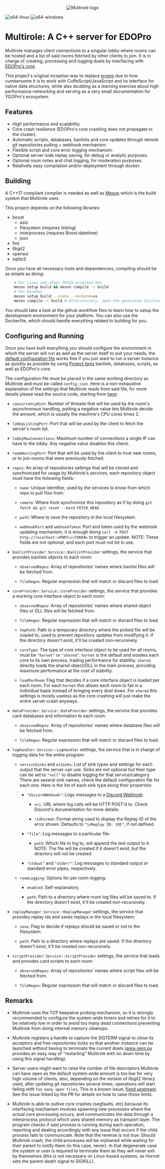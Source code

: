 <p align="center">
	<img src="./logo.svg" alt="Multirole logo"/>
</p>

![x64-linux](https://github.com/ProjectIgnis/Multirole/workflows/x64-linux/badge.svg)
![x64-windows](https://github.com/ProjectIgnis/Multirole/workflows/x64-windows/badge.svg)

# Multirole: A C++ server for EDOPro
Multirole manages client connections to a singular lobby where rooms can be hosted and a list of said rooms fetched by other clients to join. It is in charge of creating, processing and logging duels by interfacing with [EDOPro's core](https://github.com/edo9300/ygopro-core).

This project's original inception was to replace [srvpro](https://github.com/mycard/srvpro) due to how cumbersome it is to work with CoffeScript/JavaScript and its interface for native data structures, while also doubling as a learning exercise about high performance networking and serving as a very small documentation for YGOPro's ecosystem.

## Features

  * High performance and scalability.
  * Core crash resilience (EDOPro's core crashing does not propagate to the cluster).
  * Automatic scripts, databases, banlists and core updates through remote git repositories pulling + webhook mechanism.
  * Flexible script and core error logging mechanism.
  * Optional server-side replay saving, for debug or analytic purposes.
  * Optional room notes and chat logging, for moderation purposes.
  * Relatively easy compilation and/or deployment through docker.

## Building
A C++17 compliant compiler is needed as well as [Meson](https://mesonbuild.com/) which is the build system that Multirole uses.

This project depends on the following libraries:

  * boost
    * asio
    * filesystem (requires linking)
    * interprocess (requires Boost.datetime)
    * json
  * fmt
  * libgit2
  * openssl
  * sqlite3

Once you have all necessary tools and dependencies, compiling should be as simple as doing:

```sh
    # For Linux and other POSIX-oriented OSs
    meson setup build && meson compile -C build
    # For Windows
    meson setup build --vsenv --backend=vs
    meson compile -C build # Alternatively, open the generated Solution and build it
```

You should take a look at the github workflow files to learn how to setup the development environment for your platform. You can also use the Dockerfile, which should handle everything related to building for you.

## Configuring and Running

Once you have built everything you should configure the environment in which the server will run as well as the server itself to suit your needs, the [default configuration file](https://github.com/DyXel/Multirole/blob/master/etc/config.json) works fine if you just want to run a server instance as quickly as possible by using [Project Ignis](https://github.com/ProjectIgnis/) banlists, databases, scripts, as well as EDOPro's core.

The configuration file must be placed in the same working directory as Multirole and must be called `config.json`. Here is a non-exhaustive explanation of the settings that Multirole reads from said file, for more details please read the source code, starting from [here](https://github.com/DyXel/Multirole/blob/master/src/Multirole/Instance.cpp):

  * `concurrencyHint`: Number of threads that will be used by the room's asynchronous handling, putting a negative value lets Multirole decide the amount, which is usually the machine's CPU cores times 2.

  * `lobbyListingPort`: Port that will be used by the client to fetch the server's room list.

  * `lobbyMaxConnections`: Maximum number of connections a single IP can have to the lobby. Any negative value disables this check.

  * `roomHostingPort`: Port that will be used by the client to host new rooms, or to join rooms that were previously fetched.

  * `repos`: An array of repositories settings that will be cloned and synchronized for usage by Multirole's services, each repository object must have the following fields:

    * `name`: Unique identifier, used by the services to know from which repo to pull files from.

    * `remote`: Where from synchronize this repository as if by doing `git fetch && git reset --hard FETCH_HEAD`.

    * `path`: Where to save the repository in the local filesystem.

    * `webhookPort` and `webhookToken`: Port and token used by the webhook updating mechanism, it is enough doing `curl -X POST http://localhost:<PORT>/<TOKEN>` to trigger an update. NOTE: These fields are not optional, and each port must not be in use.

  * `banlistProvider`: `Service::BanlistProvider` settings, the service that provides banlists objects to each room:

    * `observedRepos`: Array of repositories' names where banlist files will be fetched from.

    * `fileRegex`: Regular expression that will match or discard files to load.

  * `coreProvider`: `Service::CoreProvider` settings, the service that provides a working core interface object to each room:

    * `observedRepos`: Array of repositories' names where shared object files or DLL files will be fetched from.

    * `fileRegex`: Regular expression that will match or discard files to load.

    * `tmpPath`: Path to a temporary directory where the picked file will be copied to, used to prevent repository updates from modifying it. If the directory doesn't exist, it'll be created non-recursively.

    * `coreType`: The type of core interface object to be used for all rooms, must be `"hornet"` or `"shared"`. `hornet` is the default and isolates each core to its own process, trading performance for stability. `shared` directly loads the shared object/DLL in the main process, providing maximum performance at the cost of stability.

    * `loadPerRoom`: Flag that decides if a core interface object is loaded per each room. For each `hornet` this allows each room to fail in a individual basis instead of bringing every duel down. For `shared` this settings is mostly useless as the core crashing will just make the entire server crash anyways.

  * `dataProvider`: `Service::DataProvider` settings, the service that provides card databases and information to each room:

    * `observedRepos`: Array of repositories' names where database files will be fetched from.

    * `fileRegex`: Regular expression that will match or discard files to load.

  * `logHandler`: `Service::LogHandler` settings, the service that is in charge of logging data for the entire program:

    * `serviceSinks` and `ecSinks`: List of sink types and settings for each output that the server can use. Sinks are not optional but their type can be set to `"null"` to disable logging for that service/category. There are several sink names, check the default configuration file for each one. Here is the list of each sink type along their properties:

      * `"discordWebhook"`: Logs messages to a [Discord Webhook](https://support.discord.com/hc/en-us/articles/228383668-Intro-to-Webhooks):

        * `uri`: URL where log calls will be HTTP POST'd to. Check Discord's documentation for more details.

        * `ridFormat`: Format string used to display the Replay ID of the error shown. Defaults to `"\nReplay ID: {0}"`, if not defined.

      * `"file"`: Log messages to a particular file:

        * `path`: Which file to log to, will append the text output to it. NOTE: The file will be created if it doesn't exist, but the directory will not be created.

      * `"stdout"` and `"stderr"`: Log messages to standard output or standard error pipes, respectively.

    * `roomLogging`: Options for per room logging:

      * `enabled`: Self-explanatory.

      * `path`: Path to a directory where room log files will be saved to. If the directory doesn't exist, it'll be created non-recursively.

  * `replayManager`: `Service::ReplayManager` settings, the service that provides replay ids and saves replays in the local filesystem:

    * `save`: Flag to decide if replays should be saved or not to the filesystem.

    * `path`: Path to a directory where replays are saved. If the directory doesn't exist, it'll be created non-recursively.

  * `scriptProvider`: `Service::ScriptProvider` settings, the service that loads and provides card scripts to each room:

    * `observedRepos`: Array of repositories' names where script files will be fetched from.

    * `fileRegex`: Regular expression that will match or discard files to load.

## Remarks

  * Multirole uses the TCP keepalive probing mechanism, so it is strongly recommended to configure the system-wide timers and retries for it to be relatively low in order to avoid too many dead connections preventing Multirole from doing internal memory cleanups.

  * Multirole registers a handle to capture the SIGTERM signal to close its acceptors and free repositories locks so that another instance can be launched without having to terminate the current duels ([area-zero.py](https://github.com/DyXel/Multirole/blob/master/util/area-zero.py) provides an easy way of "restarting" Multirole with no down time by using this signal handling).

  * Server users might want to raise the number of file descriptors Multirole can have open as the default system-wide amount is too low for very high volume of clients, also, depending on the version of libgit2 library used, after updating git repositories several times, operations will start failing with `Too many open files`; This is a known issue, [fixed upstream](https://github.com/libgit2/libgit2/pull/5386). See the issue linked by the PR for details on how to raise those limits.

  * Multirole is able to outlive core crashes (segfaults, etc) because its interfacing mechanism involves spawning new processes where the actual core processing occurs, and communicates the data through a interprocess protocol which uses shared memory as transport layer. The program checks if said process is running during each operation, reporting and dealing accordingly with any issue that occurs if the child process fails to communicate. Note that the reverse is not true: Should Multirole crash, the child processes will be orphaned while waiting for their parent to notify them (in this case, never). In that degenerate case the system or user is required to terminate them as they will never exit by themselves (this is not necessary on Linux-based systems, as Hornet sets the parent-death signal to SIGKILL).
